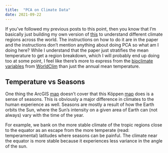 ```yaml
---
title:	"PCA on Climate Data"
date: 2021-09-22
---
```


  If you’ve followed my previous posts to this point, then you know that I’m basically just building my own version of [this](https://storymaps.arcgis.com/stories/61a5d4e9494f46c2b520a984b2398f3b) to understand different climate regions across the world. The instructions on how to do it are in the paper and the instructions don’t mention anything about doing PCA so what am I doing here? While I understand that the paper just stratifies the mean temperature to get a region breakdown, which I will probably end up doing too at some point, I feel like there’s more to express from the [bioclimate variables](https://www.worldclim.org/data/bioclim.html) from [WorldClim](https://www.worldclim.org/) than just the annual mean temperature.

## Temperature vs Seasons

One thing the ArcGIS [map](https://storymaps.arcgis.com/stories/61a5d4e9494f46c2b520a984b2398f3b) doesn’t cover that this Köppen [map](http://www.gloh2o.org/koppen/) does is a sense of seasons. This is obviously a major difference in climates to the human experience as well. Seasons are mostly a result of how the Earth orbits the Sun, where the Sun’s intensity on a given area of Earth can (not always) vary with the time of the year.

For example, we bank on the more stable climate of the tropic regions close to the equator as an escape from the more temperate (read: temperamental) latitudes where seasons can be painful. The climate near the equator is more stable because it experiences less variance in the angle of the sun.

  


  


  


  